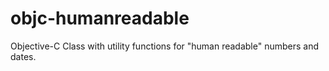 objc-humanreadable
==================

Objective-C Class with utility functions for "human readable" numbers and dates.